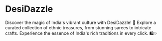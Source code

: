 # DesiDazzle
Discover the magic of India's vibrant culture with DesiDazzle! 🌟 Explore a curated collection of ethnic treasures, from stunning sarees to intricate crafts. Experience the essence of India's rich traditions in every click. 🛍️✨
